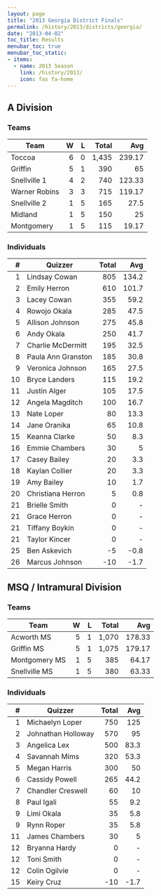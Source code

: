 ```yaml
---
layout: page
title: "2013 Georgia District Finals"
permalink: /history/2013/districts/georgia/
date: "2013-04-02"
toc_title: Results
menubar_toc: true
menubar_toc_static:
- items:
  - name: 2013 Season
    link: /history/2013/
    icon: fas fa-home
---
```


## A Division

### Teams

| Team          |    W |    L | Total |    Avg |
| ------------- | ---: | ---: | ----: | -----: |
| Toccoa        |    6 |    0 | 1,435 | 239.17 |
| Griffin       |    5 |    1 |   390 |     65 |
| Snellville 1  |    4 |    2 |   740 | 123.33 |
| Warner Robins |    3 |    3 |   715 | 119.17 |
| Snellville 2  |    1 |    5 |   165 |   27.5 |
| Midland       |    1 |    5 |   150 |     25 |
| Montgomery    |    1 |    5 |   115 |  19.17 |

### Individuals

|    # | Quizzer            | Total |   Avg |
| ---: | ------------------ | ----: | ----: |
|    1 | Lindsay Cowan      |   805 | 134.2 |
|    2 | Emily Herron       |   610 | 101.7 |
|    3 | Lacey Cowan        |   355 |  59.2 |
|    4 | Rowojo Okala       |   285 |  47.5 |
|    5 | Allison Johnson    |   275 |  45.8 |
|    6 | Andy Okala         |   250 |  41.7 |
|    7 | Charlie McDermitt  |   195 |  32.5 |
|    8 | Paula Ann Granston |   185 |  30.8 |
|    9 | Veronica Johnson   |   165 |  27.5 |
|   10 | Bryce Landers      |   115 |  19.2 |
|   11 | Justin Alger       |   105 |  17.5 |
|   12 | Angela Magditch    |   100 |  16.7 |
|   13 | Nate Loper         |    80 |  13.3 |
|   14 | Jane Oranika       |    65 |  10.8 |
|   15 | Keanna Clarke      |    50 |   8.3 |
|   16 | Emmie Chambers     |    30 |     5 |
|   17 | Casey Bailey       |    20 |   3.3 |
|   18 | Kaylan Collier     |    20 |   3.3 |
|   19 | Amy Bailey         |    10 |   1.7 |
|   20 | Christiana Herron  |     5 |   0.8 |
|   21 | Brielle Smith      |     0 |     - |
|   21 | Grace Herron       |     0 |     - |
|   21 | Tiffany Boykin     |     0 |     - |
|   21 | Taylor Kincer      |     0 |     - |
|   25 | Ben Askevich       |    -5 |  -0.8 |
|   26 | Marcus Johnson     |   -10 |  -1.7 |

## MSQ / Intramural Division

### Teams

| Team          |    W |    L | Total |    Avg |
| ------------- | ---: | ---: | ----: | -----: |
| Acworth MS    |    5 |    1 | 1,070 | 178.33 |
| Griffin MS    |    5 |    1 | 1,075 | 179.17 |
| Montgomery MS |    1 |    5 |   385 |  64.17 |
| Snellville MS |    1 |    5 |   380 |  63.33 |

### Individuals

|    # | Quizzer            | Total |  Avg |
| ---: | ------------------ | ----: | ---: |
|    1 | Michaelyn Loper    |   750 |  125 |
|    2 | Johnathan Holloway |   570 |   95 |
|    3 | Angelica Lex       |   500 | 83.3 |
|    4 | Savannah Mims      |   320 | 53.3 |
|    5 | Megan Harris       |   300 |   50 |
|    6 | Cassidy Powell     |   265 | 44.2 |
|    7 | Chandler Creswell  |    60 |   10 |
|    8 | Paul Igali         |    55 |  9.2 |
|    9 | Limi Okala         |    35 |  5.8 |
|    9 | Rynn Roper         |    35 |  5.8 |
|   11 | James Chambers     |    30 |    5 |
|   12 | Bryanna Hardy      |     0 |    - |
|   12 | Toni Smith         |     0 |    - |
|   12 | Colin Ogilvie      |     0 |    - |
|   15 | Keiry Cruz         |   -10 | -1.7 |
